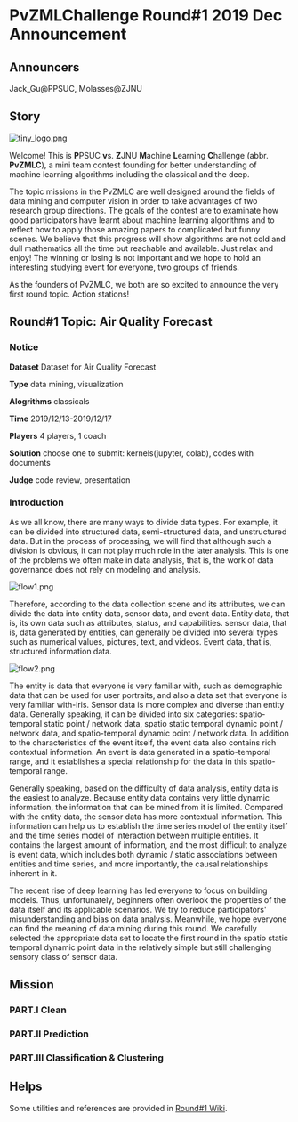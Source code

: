 # PvZMLChallenge Round#1 2019 Dec Announcement

## Announcers
Jack_Gu@PPSUC, Molasses@ZJNU

## Story

![tiny_logo.png](https://i.loli.net/2019/12/10/kqNP8gjUpirvCDZ.png)

Welcome! This is **P**PSUC **v**s. **Z**JNU **M**achine **L**earning **C**hallenge (abbr. **PvZMLC**), a mini team contest founding for better understanding of machine learning algorithms including the classical and the deep.

The topic missions in the PvZMLC are well designed around the fields of data mining and computer vision in order to take advantages of two research group directions. The goals of the contest are to examinate how good participators have learnt about machine learning algorithms and to reflect how to apply those amazing papers to complicated but funny scenes. We believe that this progress will show algorithms are not cold and dull mathematics all the time but reachable and available. Just relax and enjoy! The winning or losing is not important and we hope to hold an interesting studying event for everyone, two groups of friends. 

As the founders of PvZMLC, we both are so excited to announce the very first round topic. Action stations!

## Round#1 Topic: Air Quality Forecast

### Notice

**Dataset** Dataset for Air Quality Forecast

**Type** data mining, visualization

**Alogrithms** classicals

**Time** 2019/12/13-2019/12/17

**Players** 4 players, 1 coach

**Solution** choose one to submit: kernels(jupyter, colab), codes with documents

**Judge** code review, presentation

### Introduction

As we all know, there are many ways to divide data types. For example, it can be divided into structured data, semi-structured data, and unstructured data. But in the process of processing, we will find that although such a division is obvious, it can not play much role in the later analysis. This is one of the problems we often make in data analysis, that is, the work of data governance does not rely on modeling and analysis.

![flow1.png](https://i.loli.net/2019/12/11/rIXnS4eCOmTlvty.png)

Therefore, according to the data collection scene and its attributes, we can divide the data into entity data, sensor data, and event data. Entity data, that is, its own data such as attributes, status, and capabilities. sensor data, that is, data generated by entities, can generally be divided into several types such as numerical values, pictures, text, and videos. Event data, that is, structured information data.

![flow2.png](https://i.loli.net/2019/12/11/nDIBEwKVUQRYgCj.png)

The entity is data that everyone is very familiar with, such as demographic data that can be used for user portraits, and also a data set that everyone is very familiar with-iris. Sensor data is more complex and diverse than entity data. Generally speaking, it can be divided into six categories: spatio-temporal static point / network data, spatio static temporal dynamic point / network data, and spatio-temporal dynamic point / network data. In addition to the characteristics of the event itself, the event data also contains rich contextual information. An event is data generated in a spatio-temporal range, and it establishes a special relationship for the data in this spatio-temporal range.

Generally speaking, based on the difficulty of data analysis, entity data is the easiest to analyze. Because entity data contains very little dynamic information, the information that can be mined from it is limited. Compared with the entity data, the sensor data has more contextual information. This information can help us to establish the time series model of the entity itself and the time series model of interaction between multiple entities. It contains the largest amount of information, and the most difficult to analyze is event data, which includes both dynamic / static associations between entities and time series, and more importantly, the causal relationships inherent in it.

The recent rise of deep learning has led everyone to focus on building models. Thus, unfortunately, beginners often overlook the properties of the data itself and its applicable scenarios. We try to reduce participators' misunderstanding and bias on data analysis. Meanwhile, we hope everyone can find the meaning of data mining during this round. We carefully selected the appropriate data set to locate the first round in the spatio static temporal dynamic point data in the relatively simple but still challenging sensory class of sensor data.

## Mission

### PART.I Clean
### PART.II Prediction
### PART.III Classification & Clustering

## Helps

Some utilities and references are provided in [Round#1 Wiki](https://github.com/PvZMachineLearningChallenge/Round1/wiki).
